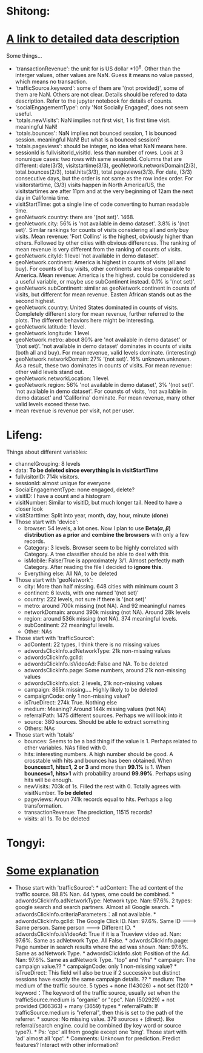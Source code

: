 # Shitong:
# [A link to detailed data description](https://support.google.com/analytics/answer/3437719?hl=en)

Some things...
* 'transactionRevenue': the unit for is US dollar $* 10^6$. Other than the interger values, other values are NaN. Guess it means no value passed, which means no transaction.
* 'trafficSource.keyword': some of them are '(not provided)', some of them are NaN. Others are not clear. Details should be refered to data description. Refer to the jupyter notebook for details of counts.
* 'socialEngagementType': only 'Not Socially Engaged', does not seem useful.
* 'totals.newVisits': NaN implies not first visit, 1 is first time visit. meaningful NaN!
* 'totals.bounces': NaN implies not bounced session, 1 is bounced session. meaningful NaN! But what is a bounced session?
* 'totals.pageviews': should be integer, no idea what NaN means here.
* sessionId is fullvisitorId_visitId. less than number of rows. Look at 3 nonunique cases: two rows with same sessionId. Columns that are different: date(3/3), visitstartime(3/3), geoNetwork.networkDomain(2/3), total.bounces(2/3), total.hits(3/3), total.pageviews(3/3). For date, (3/3) consecutive days, but the order is not same as the row index order. For visitorstartime, (3/3) visits happen in North America/US, the visitstartimes are after 11pm and at the very beginning of 12am the next day in California time.
* visitStartTime: got a single line of code converting to human readable time.
* geoNetwork.country: there are '(not set)'. 1468.
* geoNetwork.city: 56% is 'not available in demo dataset'. 3.8% is '(not set)'. Similar rankings for counts of visits considering all and only buy visits. Mean revenue: 'Fort Collins' is the highest, obviously higher than others. Followed by other cities with obvious differences. The ranking of mean revenue is very different from the ranking of counts of visits.
* geoNetwork.cityId: 1 level 'not available in demo dataset'. 
* geoNetwork.continent: America is highest in counts of visits (all and buy). For counts of buy visits, other continents are less comparable to America. Mean revenue: America is the highest. could be considered as a useful variable, or maybe use subContinent instead. 0.1% is '(not set)'.
* geoNetwork.subContinent: similar as geoNetwork.continent in counts of visits, but different for mean revenue. Easten African stands out as the second highest.
* geoNetwork.country: United States dominated in counts of visits. Completely different story for mean revenue, further referred to the plots. The different behaviors here might be interesting.
* geoNetwork.latitude: 1 level.
* geoNetwork.longitude: 1 level.
* geoNetwork.metro: about 80% are 'not available in demo dataset' or '(not set)'. 'not available in demo dataset' dominates in counts of visits (both all and buy). For mean revenue, valid levels dominate. (interesting)
* geoNetwork.networkDomain: 27% '(not set)'. 16% unknown.unknown. As a result, these two dominates in counts of visits. For mean revenue: other valid levels stand out.
* geoNetwork.networkLocation: 1 level.
* geoNetwork.region: 56% 'not available in demo dataset', 3% '(not set)'. 'not available in demo dataset'. For counsts of visits, 'not available in demo dataset' and 'Califorina' dominate. For mean revenue, many other valid levels exceed these two. 
* mean revenue is revenue per visit, not per user.



# Lifeng:

Things about different variables:
  * channelGrouping: 8 levels
  * data: **To be deleted since everything is in visitStartTime**
  * fullvisitorID: 714k visitors.
  * sessionId: almost unique for everyone
  * SocialEngagementType: none engaged, delete?
  * visitID: I have a count and a histogram
  * visitNumber: Similar to visitID, but much longer tail. Need to have a closer look
  * visitStarttime: Split into year, month, day, hour, minute (**done**)
  * Those start with 'device': 
      * browser: 54 levels, a lot ones. Now I plan to use **Beta($\alpha, \beta$) distribution as a prior** and **combine the browsers** with only a few records.
      * Category: 3 levels. Browser seem to be highly correlated with Category. A tree classifier should be able to deal with this
      * isMobile: False/True is approximately 3/1. Almost perfectly math Category. After reading the file I decided to **ignore this**.
      * Everything else: All NA, to be deleted
  * Those start with 'geoNetwork':
      * city: More than half missing. 648 cities with minimum count 3
      * continent: 6 levels, with one named '(not set)'
      * country: 222 levels, not sure if there is '(not set)'
      * metro: around 700k missing (not NA). And 92 meaningful names
      * networkDomain: around 390k missing (not NA). Around 28k levels
      * region: around 536k missing (not NA). 374 meaningful levels.
      * subContinent: 22 meaningful levels.
      * Other: NAs
  * Those start with 'trafficSource':
      * adContent: 22 types, I think there is no missing values
      * adwordsClickInfo.adNetworkType: 21k non-missing values
      * adwordsClickInfo.gclId:
      * adwordsClickInfo.isVideoAd: False and NA. To be deleted
      * adwordsClickInfo.page: Some numbers, around 21k non-missing values
      * adwordsClickInfo.slot: 2 levels, 21k non-missing values
      * campaign: 865k missing.... Highly likely to be deleted
      * campaignCode: only 1 non-missing value?
      * isTrueDirect: 274k True. Nothing else
      * medium: Meaning? Around 144k missing values (not NA)
      * referralPath: 1475 different sources. Perhaps we will look into it
      * source: 380 sources. Should be able to extract something
      * Others: NAs
  * Those start with 'totals'
      * bounces: Seems to be a bad thing if the value is 1. Perhaps related to other variables. NAs filled with 0.
      * hits: interesting numbers. A high number should be good. A crosstable with hits and bounces has been obtained. When **bounces=1, hits=1, 2 or 3** and more than **99.1%** is 1. When **bounces=1, hits>1** with probability around **99.99%**. Perhaps using hits will be enough.
      * newVisits: 703k of 1s. Filled the rest with 0. Totally agrees with visitNumber. **To be deleted**
      * pageviews: Aroun 741k records equal to hits. Perhaps a log transformation.
      * transactionRevenue: The prediction, 11515 records?
      * visits: all 1s. To be deleted
      
      
# Tongyi:
# [Some explanation](https://support.google.com/analytics/answer/1033173)
* Those start with 'trafficSource':
      * adContent: The ad content of the traffic source. 98.8% Nan. 44 types, ome could be combined. 
      * adwordsClickInfo.adNetworkType: Network type. Nan: 97.6%. 2 types: google search and search partners. Almost all Google search.
      * adwordsClickInfo.criteriaParameters：all not available.
      * adwordsClickInfo.gclId: The Google Click ID. Nan: 97.6%. Same ID ---> Same person. Same person ---> Different ID.
      * adwordsClickInfo.isVideoAd: True if it is a Trueview video ad. Nan: 97.6%. Same as adNetwork Type. All False. 
      * adwordsClickInfo.page: Page number in search results where the ad was shown. Nan: 97.6%. Same as adNetwork Type. 
      * adwordsClickInfo.slot: Position of the Ad. Nan: 97.6%. Same as adNetwork Type. "top" and "rhs"
      * campaign: The campaign value.??
      * campaignCode: only 1 non-missing value?
      * isTrueDirect: This field will also be true if 2 successive but distinct sessions have exactly the same campaign details. ??
      * medium: The medium of the traffic source. 5 types + none (143026) + not set (120)
      * keyword：The keyword of the traffic source, usually set when the trafficSource.medium is "organic" or "cpc". Nan (502929) + not provided (366363) + many (3659) types
      * referralPath: If trafficSource.medium is "referral", then this is set to the path of the referrer.
      * source: No missing value. 379 sources + (direct). like referral/search engine. could be combined (by key word or source type?). 
      * Ps: 'cpc' all from google except one 'bing'. Those start with 'ad' almost all 'cpc'.
      * Comments: Unknown for prediction. Predict features? Interact with other information? 

      

